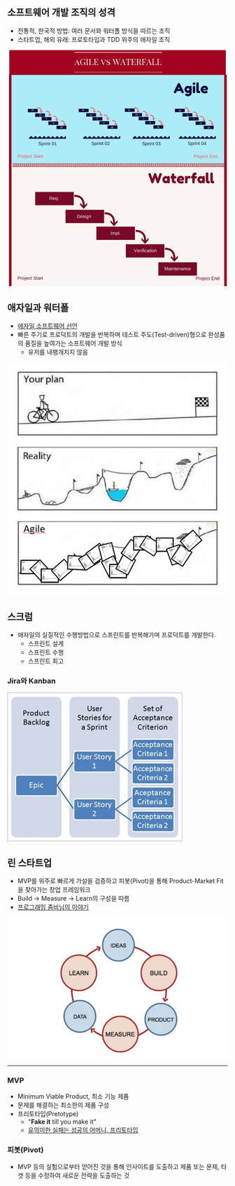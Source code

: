 ## 소프트웨어 개발 조직의 성격

- 전통적, 한국적 방법: 여러 문서와 워터폴 방식을 따르는 조직
- 스타트업, 해외 유래: 프로토타입과 TDD 위주의 애자일 조직

![](attachments/Pasted%20image%2020240711154412.png)

## 애자일과 워터폴

- [애자일 소프트웨어 선언](https://agilemanifesto.org/iso/ko/manifesto.html)
- 빠른 주기로 프로덕트의 개발을 반복하며 테스트 주도(Test-driven)형으로 완성품의 품질을 높여가는 소프트웨어 개발 방식
	- 유저를 내팽개치지 않음

![](attachments/Pasted%20image%2020240711113304.png)

## 스크럼

- 애자일의 실질적인 수행방법으로 스프린트를 반복해가며 프로덕트를 개발한다. 
	- 스프린트 설계
	- 스프린트 수행
	- 스프린트 회고

### Jira와 Kanban

![](attachments/Pasted%20image%2020240712222211.png)

## 린 스타트업

- MVP를 위주로 빠르게 가설을 검증하고 피봇(Pivot)을 통해 Product-Market Fit을 찾아가는 창업 프레임워크
- Build -> Measure -> Learn의 구성을 따름
- [프로그래밍 좀비님의 이야기](https://www.youtube.com/watch?v=XYR2-_H4PzI)

![](attachments/Pasted%20image%2020241118025224.png)

---

### MVP

- Minimum Viable Product, 최소 기능 제품
- 문제를 해결하는 최소한의 제품 구성
- 프리토타입(Pretotype)
	- "**Fake it** till you make it"
	- [유의미한 실패는 성공의 어머니, 프리토타입](https://blog.wishket.com/유의미한-실패는-성공의-어머니-프리토타입pretotype/)

### 피봇(Pivot)

- MVP 등의 실험으로부터 얻어진 것을 통해 인사이트를 도출하고 제품 또는 문제, 타겟 등을 수정하여 새로운 전략을 도출하는 것